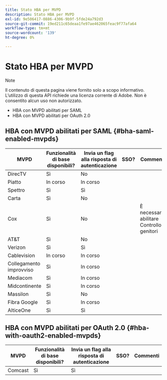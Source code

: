 ```yaml
---
title: Stato HBA per MVPD
description: Stato HBA per MVPD
exl-id: 9e506417-0886-4306-9b9f-5fde24a792d3
source-git-commit: 19ed211c65deaa1fe97ae462065feac9f77afa64
workflow-type: tm+mt
source-wordcount: '139'
ht-degree: 0%

---
```


# Stato HBA per MVPD

>[!NOTE]
>
>Il contenuto di questa pagina viene fornito solo a scopo informativo. L’utilizzo di questa API richiede una licenza corrente di Adobe. Non è consentito alcun uso non autorizzato.


* HBA con MVPD abilitati per SAML
* HBA con MVPD abilitati per OAuth 2.0


## HBA con MVPD abilitati per SAML {#bha-saml-enabled-mvpds}

| MVPD | Funzionalità di base disponibili? | Invia un flag alla risposta di autenticazione | SSO? | Commenti |
|---|---|---|---|---|
| DirecTV | Sì | No |      |                                      |
| Piatto | In corso | In corso |      |                                      |
| Spettro | Sì | Sì |      |                                      |
| Carta | Sì | No |      |                                      |
| Cox | Sì | No |      | È necessario abilitare Controllo genitori |
| AT&amp;T | Sì | No |      |                                      |
| Verizon | Sì | Sì |      |                                      |
| Cablevision | In corso | In corso |      |                                      |
| Collegamento improvviso | Sì | In corso |      |                                      |
| Mediacom | Sì | In corso |      |                                      |
| Midcontinente | Sì | In corso |      |                                      |
| Massilon | Sì | No |      |                                      |
| Fibra Google | Sì | In corso |      |                                      |
| AlticeOne | Sì | Sì |      |                                      |


## HBA con MVPD abilitati per OAuth 2.0 {#hba-with-oauth2-enabled-mvpds}

| MVPD | Funzionalità di base disponibili? | Invia un flag alla risposta di autenticazione | SSO? | Commenti |
|---|---|---|---|---|
| Comcast | Sì | Sì | | |
